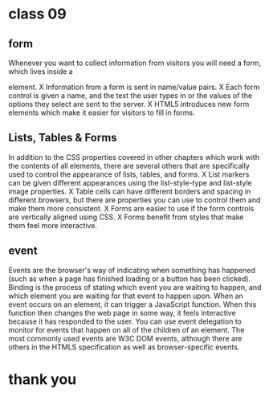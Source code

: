 # class 09
## form
Whenever you want to collect information from
visitors you will need a form, which lives inside a
<form> element.
X Information from a form is sent in name/value pairs.
X Each form control is given a name, and the text the
user types in or the values of the options they select
are sent to the server.
X HTML5 introduces new form elements which make it
easier for visitors to fill in forms.

##  Lists, Tables & Forms
In addition to the CSS properties covered in other
chapters which work with the contents of all elements,
there are several others that are specifically used to
control the appearance of lists, tables, and forms.
X List markers can be given different appearances
using the list-style-type and list-style image
properties.
X Table cells can have different borders and spacing in
different browsers, but there are properties you can
use to control them and make them more consistent.
X Forms are easier to use if the form controls are
vertically aligned using CSS.
X Forms benefit from styles that make them feel more
interactive.
## event
Events are the browser's way of indicating when
something has happened (such as when a page has
finished loading or a button has been clicked).
Binding is the process of stating which event you are
waiting to happen, and which element you are waiting
for that event to happen upon.
When an event occurs on an element, it can trigger a
JavaScript function. When this function then changes
the web page in some way, it feels interactive because
it has responded to the user.
You can use event delegation to monitor for events
that happen on all of the children of an element.
The most commonly used events are W3C DOM
events, although there are others in the HTMLS
specification as well as browser-specific events. 
# thank you